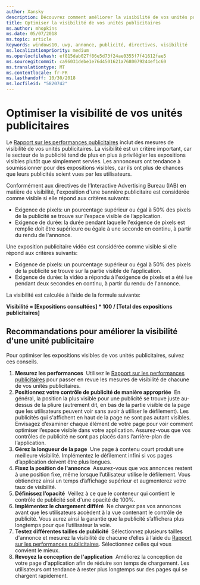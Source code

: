 ```yaml
---
author: Xansky
description: Découvrez comment améliorer la visibilité de vos unités publicitaires.
title: Optimiser la visibilité de vos unités publicitaires
ms.author: mhopkins
ms.date: 05/07/2018
ms.topic: article
keywords: windows10, uwp, annonce, publicité, directives, visibilité
ms.localizationpriority: medium
ms.openlocfilehash: ef815dab027f86e5d73f24ae0355f7f41612fae5
ms.sourcegitcommit: ca96031debe1e76d4501621a7680079244ef1c60
ms.translationtype: MT
ms.contentlocale: fr-FR
ms.lasthandoff: 10/30/2018
ms.locfileid: "5820742"
---
```

# <a name="optimize-the-viewability-of-your-ad-units"></a>Optimiser la visibilité de vos unités publicitaires

Le [Rapport sur les performances publicitaires](../publish/advertising-performance-report.md) inclut des mesures de visibilité de vos unités publicitaires. La visibilité est un critère important, car le secteur de la publicité tend de plus en plus à privilégier les expositions visibles plutôt que simplement servies. Les annonceurs ont tendance à soumissionner pour des expositions visibles, car ils ont plus de chances que leurs publicités soient vues par les utilisateurs.  

Conformément aux directives de l’Interactive Advertising Bureau (IAB) en matière de visibilité, l'exposition d'une bannière publicitaire est considérée comme visible si elle répond aux critères suivants:

* Exigence de pixels: un pourcentage supérieur ou égal à 50% des pixels de la publicité se trouve sur l’espace visible de l’application.
* Exigence de durée: la durée pendant laquelle l'exigence de pixels est remplie doit être supérieure ou égale à une seconde en continu, à partir du rendu de l'annonce.

Une exposition publicitaire vidéo est considérée comme visible si elle répond aux critères suivants:

* Exigence de pixels: un pourcentage supérieur ou égal à 50% des pixels de la publicité se trouve sur la partie visible de l’application.
* Exigence de durée: la vidéo a répondu à l'exigence de pixels et a été lue pendant deux secondes en continu, à partir du rendu de l'annonce.

La visibilité est calculée à l’aide de la formule suivante:

**Visibilité = [Expositions consultées] * 100 / [Total des expositions publicitaires]**

## <a name="guidelines-to-improve-ad-unit-viewability"></a>Recommandations pour améliorer la visibilité d'une unité publicitaire

Pour optimiser les expositions visibles de vos unités publicitaires, suivez ces conseils.

1. **Mesurez les performances**&nbsp;&nbsp;Utilisez le [Rapport sur les performances publicitaires](../publish/advertising-performance-report.md) pour passer en revue les mesures de visibilité de chacune de vos unités publicitaires.
2.  **Positionnez votre contrôle de publicité de manière appropriée**&nbsp;&nbsp;En général, la position la plus visible pour une publicité se trouve juste au-dessus de la pliure (autrement dit, en bas de la partie visible de la page que les utilisateurs peuvent voir sans avoir à utiliser le défilement). Les publicités qui s'affichent en haut de la page ne sont pas autant visibles. Envisagez d’examiner chaque élément de votre page pour voir comment optimiser l’espace visible dans votre application. Assurez-vous que vos contrôles de publicité ne sont pas placés dans l’arrière-plan de l’application.
3.  **Gérez la longueur de la page**&nbsp;&nbsp;Une page à contenu court produit une meilleure visibilité. Implémentez le défilement infini si vos pages d’application doivent être plus longues.
4.  **Fixez la position de l'annonce**&nbsp;&nbsp;Assurez-vous que vos annonces restent à une position fixe, même lorsque l’utilisateur utilise le défilement. Vous obtiendrez ainsi un temps d’affichage supérieur et augmenterez votre taux de visibilité.
5.  **Définissez l’opacité**&nbsp;&nbsp;Veillez à ce que le conteneur qui contient le contrôle de publicité soit d'une opacité de 100%.
6.  **Implémentez le chargement différé**&nbsp;&nbsp;Ne chargez pas vos annonces avant que les utilisateurs accèdent à la vue contenant le contrôle de publicité. Vous aurez ainsi la garantie que la publicité s’affichera plus longtemps pour que l’utilisateur la voie.
7.  **Testez différentes tailles de publicité**&nbsp;&nbsp;Sélectionnez plusieurs tailles d'annonce et mesurez la visibilité de chacune d’elles à l’aide du [Rapport sur les performances publicitaires](../publish/advertising-performance-report.md). Sélectionnez celles qui vous convient le mieux.
8.  **Revoyez la conception de l'application**&nbsp;&nbsp;Améliorez la conception de votre page d'application afin de réduire son temps de chargement. Les utilisateurs ont tendance à rester plus longtemps sur des pages qui se chargent rapidement.
